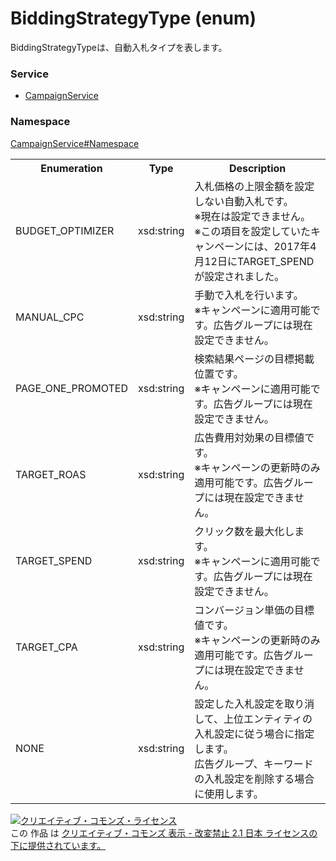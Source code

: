 # BiddingStrategyType (enum)
BiddingStrategyTypeは、自動入札タイプを表します。

### Service
+ [CampaignService](../../services/CampaignService.md)

### Namespace
[CampaignService#Namespace](../../services/CampaignService.md#namespace)

<table>
 <tr>
  <th>Enumeration </th>
  <th>Type</th>
  <th>Description</th>
 <tr>
  <td>BUDGET_OPTIMIZER</td>
  <td>xsd:string</td>
  <td>入札価格の上限金額を設定しない自動入札です。<br>※現在は設定できません。<br>※この項目を設定していたキャンペーンには、2017年4月12日にTARGET_SPENDが設定されました。</td>
 </tr>
 <tr>
  <td>MANUAL_CPC</td>
  <td>xsd:string</td>
  <td>手動で入札を行います。<br>※キャンペーンに適用可能です。広告グループには現在設定できません。</td>
 </tr>
 <tr>
  <td>PAGE_ONE_PROMOTED</td>
  <td>xsd:string</td>
  <td>検索結果ページの目標掲載位置です。<br>※キャンペーンに適用可能です。広告グループには現在設定できません。</td>
 </tr>
 <tr>
  <td>TARGET_ROAS</td>
  <td>xsd:string</td>
  <td>広告費用対効果の目標値です。<br>※キャンペーンの更新時のみ適用可能です。広告グループには現在設定できません。</td>
 </tr>
 <tr>
  <td>TARGET_SPEND</td>
  <td>xsd:string</td>
  <td>クリック数を最大化します。<br>※キャンペーンに適用可能です。広告グループには現在設定できません。</td>
 </tr>
 <tr>
  <td>TARGET_CPA</td>
  <td>xsd:string</td>
  <td>コンバージョン単価の目標値です。<br>※キャンペーンの更新時のみ適用可能です。広告グループには現在設定できません。</td>
 </tr>
 <tr>
  <td>NONE</td>
  <td>xsd:string</td>
  <td>設定した入札設定を取り消して、上位エンティティの入札設定に従う場合に指定します。<br>広告グループ、キーワードの入札設定を削除する場合に使用します。</td>
 </tr>
</table>

<a rel="license" href="http://creativecommons.org/licenses/by-nd/2.1/jp/"><img alt="クリエイティブ・コモンズ・ライセンス" style="border-width:0" src="https://i.creativecommons.org/l/by-nd/2.1/jp/88x31.png" /></a><br />この 作品 は <a rel="license" href="http://creativecommons.org/licenses/by-nd/2.1/jp/">クリエイティブ・コモンズ 表示 - 改変禁止 2.1 日本 ライセンスの下に提供されています。</a>

